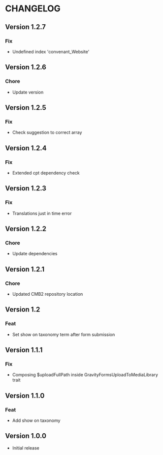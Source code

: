 # CHANGELOG

## Version 1.2.7

### Fix

- Undefined index 'convenant_Website'

## Version 1.2.6

### Chore

- Update version

## Version 1.2.5

### Fix

- Check suggestion to correct array

## Version 1.2.4

### Fix

- Extended cpt dependency check

## Version 1.2.3

### Fix

- Translations just in time error

## Version 1.2.2

### Chore

- Update dependencies

## Version 1.2.1

### Chore

- Updated CMB2 repository location

## Version 1.2

### Feat

- Set show on taxonomy term after form submission

## Version 1.1.1

### Fix

- Composing $uploadFullPath inside GravityFormsUploadToMediaLibrary trait

## Version 1.1.0

### Feat

- Add show on taxonomy

## Version 1.0.0

- Initial release
